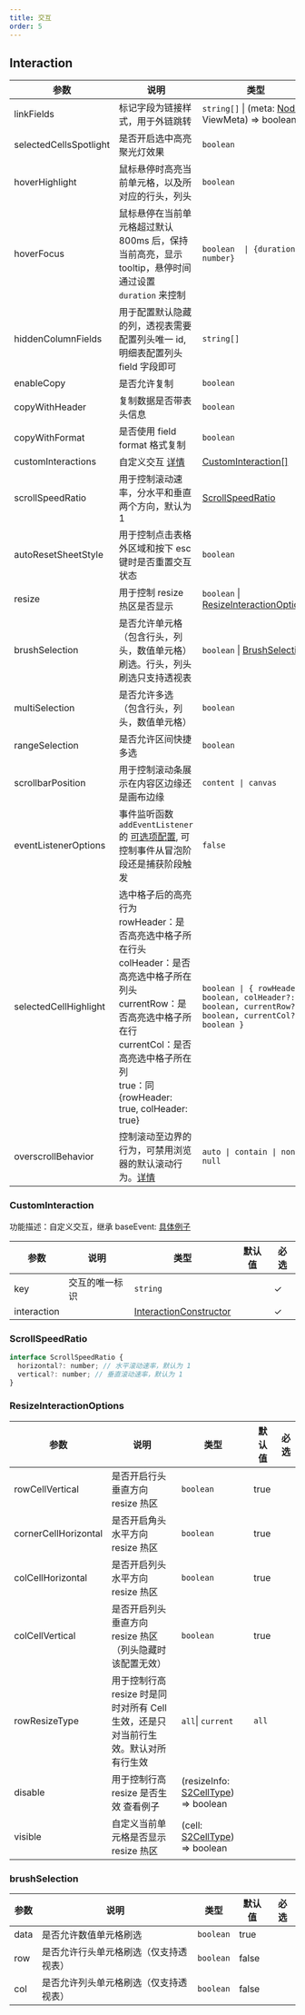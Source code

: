 ```yaml
---
title: 交互
order: 5
---
```


## Interaction

| 参数    | 说明   | 类型                                        | 默认值   |        必选        |
| -------- | ----------- |-------------------------------------------| -------- | ---------------- |
| linkFields  | 标记字段为链接样式，用于外链跳转  | `string[]` \| (meta: [Node](/docs/api/basic-class/node) \| ViewMeta) => boolean    |    |    |
| selectedCellsSpotlight               | 是否开启选中高亮聚光灯效果    | `boolean`                                 | `false`      |                  |
| hoverHighlight                       | 鼠标悬停时高亮当前单元格，以及所对应的行头，列头                                                                                                               | `boolean`                                 | `true`                                                |                  |
| hoverFocus                           | 鼠标悬停在当前单元格超过默认 800ms 后，保持当前高亮，显示 tooltip，悬停时间通过设置 `duration` 来控制   | `boolean  \| {duration: number}`                                   |      `true`      |       |
| hiddenColumnFields                   | 用于配置默认隐藏的列，透视表需要配置列头唯一 id, 明细表配置列头 field 字段即可                                                                                          | `string[]`                                |                                                       |                  |
| enableCopy                           | 是否允许复制                                                                                                                                 | `boolean`                                 | `false`                                               |                  |
| copyWithHeader                       | 复制数据是否带表头信息                                                                                                                            | `boolean`                                 | `false`                                               |                  |
| copyWithFormat                       | 是否使用 field format 格式复制                                                                                                                 | `boolean`                                 | `false`                                               |                  |
| customInteractions                   | 自定义交互 [详情](/docs/manual/advanced/interaction/custom)                                                                                | [CustomInteraction[]](#custominteraction) |                                                       |                  |
| scrollSpeedRatio                     | 用于控制滚动速率，分水平和垂直两个方向，默认为 1                                                                                                              | [ScrollSpeedRatio](#scrollspeedratio)     |                                                       |                  |
| autoResetSheetStyle                  | 用于控制点击表格外区域和按下 esc 键时是否重置交互状态                                                                                                          | `boolean`                                 | `true`                                                |                  |
| resize                               | 用于控制 resize 热区是否显示     | `boolean`  \| [ResizeInteractionOptions](#resizeinteractionoptions) |      `true`      |       |
| brushSelection         | 是否允许单元格（包含行头，列头，数值单元格）刷选。行头，列头刷选只支持透视表     | `boolean` \|  [BrushSelection](#brushSelection)  | `true`                         |     |  1.29.0 后支持 [BrushSelection](#brushSelection)   |
| multiSelection                       | 是否允许多选 （包含行头，列头，数值单元格）                                                                                                                 | `boolean`                                 | `true`                                                |                  |
| rangeSelection                       | 是否允许区间快捷多选                                                                                                                             | `boolean`                                 | `true`                                                |                  |
| scrollbarPosition                    | 用于控制滚动条展示在内容区边缘还是画布边缘                                                                                                                  | `content \| canvas`                                              |    `content`     |   |
| eventListenerOptions                 | 事件监听函数 `addEventListener` 的 [可选项配置](https://developer.mozilla.org/zh-CN/docs/Web/API/EventTarget/addEventListener), 可控制事件从冒泡阶段还是捕获阶段触发 | `false`                                   |                                                       |
| selectedCellHighlight                | 选中格子后的高亮行为<br/>rowHeader：是否高亮选中格子所在行头<br/>colHeader：是否高亮选中格子所在列头<br/>currentRow：是否高亮选中格子所在行<br/>currentCol：是否高亮选中格子所在列<br/>true：同{rowHeader: true, colHeader: true}                                                                                                                         | `boolean \| { rowHeader?: boolean, colHeader?: boolean, currentRow?: boolean, currentCol?: boolean }` |                                  | `false`                                               |                  |
| overscrollBehavior                   | 控制滚动至边界的行为，可禁用浏览器的默认滚动行为。[详情](/docs/manual/advanced/interaction/basic/#修改滚动至边界行为)  | `auto \| contain \| none \| null`  |  `auto` |

### CustomInteraction

功能描述：自定义交互，继承 baseEvent:  [具体例子](/docs/manual/advanced/interaction/custom)

| 参数        | 说明           | 类型                                              | 默认值 | 必选  |
| ----------- | -------------- | ------------------------------------------------- | ------ | --- |
| key         | 交互的唯一标识 | `string`                                          |        |   ✓   |
| interaction |                | [InteractionConstructor](/docs/api/basic-class/interaction#interactionconstructor) |        |   ✓   |

### ScrollSpeedRatio

```js
interface ScrollSpeedRatio {
  horizontal?: number; // 水平滚动速率，默认为 1
  vertical?: number; // 垂直滚动速率，默认为 1
}
```

### ResizeInteractionOptions

| 参数                 | 说明     | 类型    | 默认值 | 必选  |
| -------------------- | ------- | ----------------- | ------ | --- |
| rowCellVertical      | 是否开启行头垂直方向 resize 热区                                                   | `boolean`         | true   |       |
| cornerCellHorizontal | 是否开启角头水平方向 resize 热区                                                   | `boolean`         | true   |       |
| colCellHorizontal    | 是否开启列头水平方向 resize 热区                                                   | `boolean`         | true   |       |
| colCellVertical      | 是否开启列头垂直方向 resize 热区 （列头隐藏时该配置无效）                                                   | `boolean`         | true   |       |
| rowResizeType        | 用于控制行高 resize 时是同时对所有 Cell 生效，还是只对当前行生效。默认对所有行生效 | `all`\| `current` | `all`  |       |
| disable        | 用于控制行高 resize 是否生效 查看例子 | (resizeInfo: [S2CellType](/docs/api/components/sheet-component#resizeinfo)) => boolean |   |       |
| visible        | 自定义当前单元格是否显示 resize 热区 | (cell: [S2CellType](/docs/api/basic-class/base-cell)) => boolean |   |       |

### brushSelection

| 参数              | 说明                  | 类型              | 默认值   | 必选  |
| ----------------- | --------------------- | ----------------- | ------- | --- |
| data            | 是否允许数值单元格刷选         | `boolean`         | true  |       |
| row             | 是否允许行头单元格刷选（仅支持透视表） | `boolean`         | false |       |
| col             | 是否允许列头单元格刷选（仅支持透视表） | `boolean`         | false |       |
